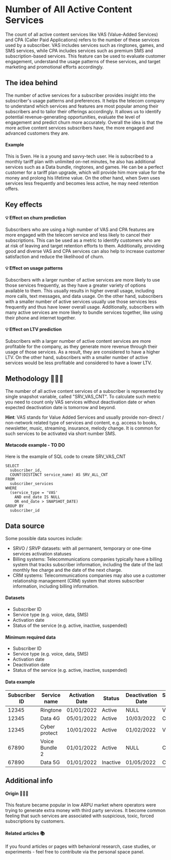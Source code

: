 
# Number of All Active Content Services 

The count of all active content services like VAS (Value-Added Services) and CPA (Caller Paid Applications) refers to the number of these services used by a subscriber. VAS includes services such as ringtones, games, and SMS services, while CPA includes services such as premium SMS and subscription-based services. 
This feature can be used to evaluate customer engagement, understand the usage patterns of these services, and target marketing and promotional efforts accordingly. 

## The idea behind

The number of active services for a subscriber provides insight into the subscriber's usage patterns and preferences. It helps the telecom company to understand which services and features are most popular among their subscribers and to tailor their offerings accordingly.
It allows us to identify potential revenue-generating opportunities, evaluate the level of engagement and predict churn more accurately. Overall the idea is that the more active content services subscribers have, the more engaged and advanced customers they are. 

#### Example 

This is Sven. He is a young and savvy-tech user. He is subscribed to a monthly tariff plan with unlimited on-net minutes, he also has additional services such as a Data bundle, ringtones, and games. He can be a perfect customer for a tariff plan upgrade, which will provide him more value for the money and prolong his lifetime value. On the other hand, when Sven uses services less frequently and becomes less active, he may need retention offers. 
 
## Key effects
 
#### 💡 Effect on churn prediction

Subscribers who are using a high number of VAS and CPA features are more engaged with the telecom service and less likely to cancel their subscriptions. This can be used as a metric to identify customers who are at risk of leaving and target retention efforts to them. Additionally, providing good and diverse VAS and CPA services can also help to increase customer satisfaction and reduce the likelihood of churn. 

#### 💡 Effect on usage patterns 

Subscribers with a larger number of active services are more likely to use those services frequently, as they have a greater variety of options available to them. This usually results in higher overall usage, including more calls, text messages, and data usage. On the other hand, subscribers with a smaller number of active services usually use those services less frequently and thus have lower overall usage. Additionally, subscribers with many active services are more likely to bundle services together, like using their phone and internet together.

#### 💡 Effect on LTV prediction

Subscribers with a larger number of active content services are more profitable for the company, as they generate more revenue through their usage of those services. As a result, they are considered to have a higher LTV. On the other hand, subscribers with a smaller number of active services would be less profitable and considered to have a lower LTV. 

## Methodology 👨🏻‍💻

The number of all active content services of a subscriber is represented by single snapshot variable, called "SRV_VAS_CNT". To calculate such metric you need to count only VAS services without deactivation date or when expected deactivation date is tomorrow and beyond.

**Hint**: VAS stands for Value Added Services and usually provide non-direct / non-network related type of services and content, e.g. access to books, newsletter, music, streaming, insurance, melody change. It is common for such services to be activated via short number SMS.



#### Metacode example - TO DO 

Here is the example of SQL code to create SRV_VAS_CNT

```
SELECT
  subscriber_id,
  COUNT(DISTINCT service_name) AS SRV_ALL_CNT
FROM
  subscriber_services
WHERE
  (service_type = 'VAS'
    AND end_date IS NULL
    OR end_date > SNAPSHOT_DATE)
GROUP BY
  subscriber_id

```


## Data source

Some possible data sources include:
- SRVO / SRVP datasets: with all permanent, temporary or one-time services activation statuses
- Billing systems: Telecommunications companies typically have a billing system that tracks subscriber information, including the date of the last monthly fee charge and the date of the next charge.
- CRM systems: Telecommunications companies may also use a customer relationship management (CRM) system that stores subscriber information, including billing information.


#### Datasets

- Subscriber ID
- Service type (e.g. voice, data, SMS)
- Activation date
- Status of the service (e.g. active, inactive, suspended)

#### Minimum required data

- Subscriber ID
- Service type (e.g. voice, data, SMS)
- Activation date
- Deactivation date
- Status of the service (e.g. active, inactive, suspended)

#### Data example

| Subscriber ID | Service name | Activation Date | Status | Deactivation Date | Service type|
|---------------|--------------|-----------------|---------|-------------------|-------------|
| 12345 | Ringtone | 01/01/2022 | Active | NULL | VAS |
| 12345 | Data 4G| 05/01/2022 | Active | 10/03/2022 | CRM |
| 12345 | Cyber protect| 10/01/2022 | Active | 01/02/2022 | VAS |
| 67890 | Voice Bundle 2| 01/01/2022 | Active| NULL | CRM |
| 67890 | Data 5G| 01/01/2022 | Inactive| 01/05/2022 | CRM |



## Additional info

#### Origin 🕵🏻‍♂️

This feature became popular in low ARPU market where operators were trying to generate extra money with third party services. It become common feeling that such services are associated with suspicious, toxic, forced subscriptions by customers.

#### Related articles 📚

If you found articles or pages with behavioral research, case studies, or experiments - feel free to contribute via the personal space panel.

